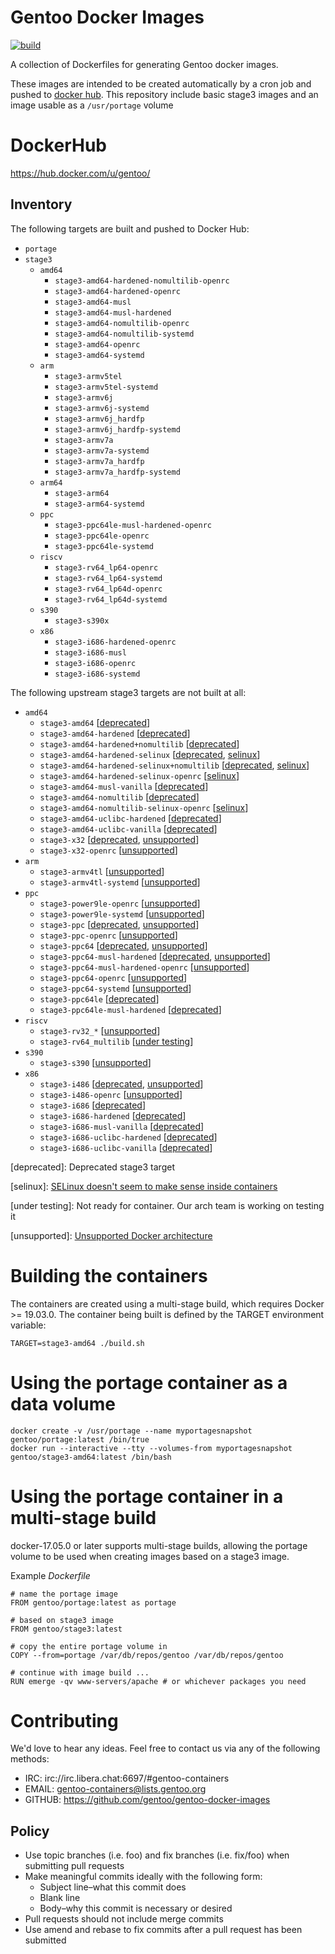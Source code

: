 # Gentoo Docker Images

[![build](https://github.com/gentoo/gentoo-docker-images/workflows/build/badge.svg)](https://github.com/gentoo/gentoo-docker-images/actions?workflow=build)

A collection of Dockerfiles for generating Gentoo docker images.

These images are intended to be created automatically by
a cron job and pushed to [docker hub](https://hub.docker.com/u/gentoo/).
This repository include basic stage3 images and an image usable as a `/usr/portage` volume

# DockerHub

https://hub.docker.com/u/gentoo/

## Inventory

The following targets are built and pushed to Docker Hub:
 * `portage`
 * `stage3`
   * `amd64`
     * `stage3-amd64-hardened-nomultilib-openrc`
     * `stage3-amd64-hardened-openrc`
     * `stage3-amd64-musl`
     * `stage3-amd64-musl-hardened`
     * `stage3-amd64-nomultilib-openrc`
     * `stage3-amd64-nomultilib-systemd`
     * `stage3-amd64-openrc`
     * `stage3-amd64-systemd`
   * `arm`
     * `stage3-armv5tel`
     * `stage3-armv5tel-systemd`
     * `stage3-armv6j`
     * `stage3-armv6j-systemd`
     * `stage3-armv6j_hardfp`
     * `stage3-armv6j_hardfp-systemd`
     * `stage3-armv7a`
     * `stage3-armv7a-systemd`
     * `stage3-armv7a_hardfp`
     * `stage3-armv7a_hardfp-systemd`
   * `arm64`
     * `stage3-arm64`
     * `stage3-arm64-systemd`
   * `ppc`
     * `stage3-ppc64le-musl-hardened-openrc`
     * `stage3-ppc64le-openrc`
     * `stage3-ppc64le-systemd`
   * `riscv`
     * `stage3-rv64_lp64-openrc`
     * `stage3-rv64_lp64-systemd`
     * `stage3-rv64_lp64d-openrc`
     * `stage3-rv64_lp64d-systemd`
   * `s390`
     * `stage3-s390x`
   * `x86`
     * `stage3-i686-hardened-openrc`
     * `stage3-i686-musl`
     * `stage3-i686-openrc`
     * `stage3-i686-systemd`

The following upstream stage3 targets are not built at all:
 * `amd64`
   * `stage3-amd64` [[deprecated](#deprecated)]
   * `stage3-amd64-hardened` [[deprecated](#deprecated)]
   * `stage3-amd64-hardened+nomultilib` [[deprecated](#deprecated)]
   * `stage3-amd64-hardened-selinux` [[deprecated](#deprecated), [selinux](#selinux)]
   * `stage3-amd64-hardened-selinux+nomultilib` [[deprecated](#deprecated), [selinux](#selinux)]
   * `stage3-amd64-hardened-selinux-openrc` [[selinux](#selinux)]
   * `stage3-amd64-musl-vanilla` [[deprecated](#deprecated)]
   * `stage3-amd64-nomultilib` [[deprecated](#deprecated)]
   * `stage3-amd64-nomultilib-selinux-openrc` [[selinux](#selinux)]
   * `stage3-amd64-uclibc-hardened` [[deprecated](#deprecated)]
   * `stage3-amd64-uclibc-vanilla` [[deprecated](#deprecated)]
   * `stage3-x32` [[deprecated](#deprecated), [unsupported](#unsupported)]
   * `stage3-x32-openrc` [[unsupported](#unsupported)]
 * `arm`
   * `stage3-armv4tl` [[unsupported](#unsupported)]
   * `stage3-armv4tl-systemd` [[unsupported](#unsupported)]
 * `ppc`
   * `stage3-power9le-openrc` [[unsupported](#unsupported)]
   * `stage3-power9le-systemd` [[unsupported](#unsupported)]
   * `stage3-ppc` [[deprecated](#deprecated), [unsupported](#unsupported)]
   * `stage3-ppc-openrc` [[unsupported](#unsupported)]
   * `stage3-ppc64` [[deprecated](#deprecated), [unsupported](#unsupported)]
   * `stage3-ppc64-musl-hardened` [[deprecated](#deprecated), [unsupported](#unsupported)]
   * `stage3-ppc64-musl-hardened-openrc` [[unsupported](#unsupported)]
   * `stage3-ppc64-openrc` [[unsupported](#unsupported)]
   * `stage3-ppc64-systemd` [[unsupported](#unsupported)]
   * `stage3-ppc64le` [[deprecated](#deprecated)]
   * `stage3-ppc64le-musl-hardened` [[deprecated](#deprecated)]
 * `riscv`
   * `stage3-rv32_*` [[unsupported](#unsupported)]
   * `stage3-rv64_multilib` [[under testing](#testing)]
 * `s390`
   * `stage3-s390` [[unsupported](#unsupported)]
 * `x86`
   * `stage3-i486` [[deprecated](#deprecated), [unsupported](#unsupported)]
   * `stage3-i486-openrc` [[unsupported](#unsupported)]
   * `stage3-i686` [[deprecated](#deprecated)]
   * `stage3-i686-hardened` [[deprecated](#deprecated)]
   * `stage3-i686-musl-vanilla` [[deprecated](#deprecated)]
   * `stage3-i686-uclibc-hardened` [[deprecated](#deprecated)]
   * `stage3-i686-uclibc-vanilla` [[deprecated](#deprecated)]

<a name="deprecated">[deprecated]</a>: Deprecated stage3 target

<a name="selinux">[selinux]</a>: [SELinux doesn't seem to make sense inside containers](https://serverfault.com/q/757606/)

<a name="testing">[under testing]</a>: Not ready for container. Our arch team is working on testing it

<a name="unsupported">[unsupported]</a>: [Unsupported Docker architecture](https://github.com/docker-library/official-images#architectures-other-than-amd64)

# Building the containers

The containers are created using a multi-stage build, which requires Docker >= 19.03.0.
The container being built is defined by the TARGET environment variable:

`` TARGET=stage3-amd64 ./build.sh ``

# Using the portage container as a data volume

```
docker create -v /usr/portage --name myportagesnapshot gentoo/portage:latest /bin/true
docker run --interactive --tty --volumes-from myportagesnapshot gentoo/stage3-amd64:latest /bin/bash
```

# Using the portage container in a multi-stage build

docker-17.05.0 or later supports multi-stage builds, allowing the portage volume to be used when creating images based on a stage3 image.

Example _Dockerfile_

```
# name the portage image
FROM gentoo/portage:latest as portage

# based on stage3 image
FROM gentoo/stage3:latest

# copy the entire portage volume in
COPY --from=portage /var/db/repos/gentoo /var/db/repos/gentoo

# continue with image build ...
RUN emerge -qv www-servers/apache # or whichever packages you need
```


# Contributing

We'd love to hear any ideas.  Feel free to contact us via any of the following
methods:

* IRC: irc://irc.libera.chat:6697/#gentoo-containers
* EMAIL: gentoo-containers@lists.gentoo.org
* GITHUB: https://github.com/gentoo/gentoo-docker-images

## Policy

* Use topic branches (i.e. foo) and fix branches (i.e. fix/foo) when submitting
  pull requests
* Make meaningful commits ideally with the following form:
  * Subject line–what this commit does
  * Blank line
  * Body–why this commit is necessary or desired
* Pull requests should not include merge commits
* Use amend and rebase to fix commits after a pull request has been submitted
